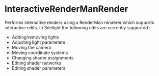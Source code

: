 # InteractiveRenderManRender

Performs interactive renders using a RenderMan renderer
which supports interactive edits. In 3delight the following
edits are currently supported :

- Adding/removing lights
- Adjusting light parameters
- Moving the camera
- Moving coordinate systems
- Changing shader assignments
- Editing shader networks
- Editing shader parameters

